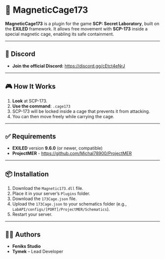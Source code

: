# 🔩 MagneticCage173

**MagneticCage173** is a plugin for the game **SCP: Secret Laboratory**, built on the **EXILED** framework. It allows free movement with **SCP-173** inside a special magnetic cage, enabling its safe containment.

---

## 🔔 Discord

* **Join the official Discord:** https://discord.gg/cEtct4eNrJ

---

## 🎮 How It Works

1. **Look** at SCP-173.
2. **Use the command**: `.cage173`
3. SCP-173 will be locked inside a cage that prevents it from attacking.
4. You can then move freely while carrying the cage.

---

## ✅ Requirements

* **EXILED** version **9.6.0** (or newer, compatible)
* **ProjectMER** - https://github.com/Michal78900/ProjectMER

---

## 📦 Installation

1. Download the `Magnetic173.dll` file.
2. Place it in your server’s `Plugins` folder.
3. Download the `173Cage.json` file.
4. Upload the ``173Cage.json`` to your schematics folder (e.g., `LabAPI/configs/[PORT]/ProjectMER/Schematics`).
5. Restart your server.

---

## 👨‍💻 Authors

* **Feniks Studio**
* **Tymek** – Lead Developer
